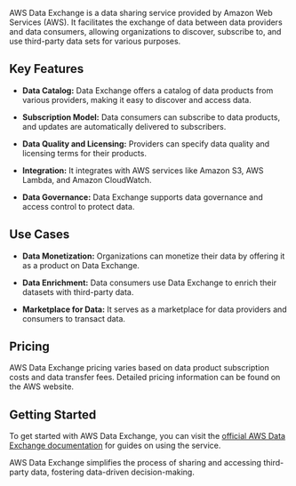 

AWS Data Exchange is a data sharing service provided by Amazon Web Services (AWS). It facilitates the exchange of data between data providers and data consumers, allowing organizations to discover, subscribe to, and use third-party data sets for various purposes.

## Key Features

- **Data Catalog:** Data Exchange offers a catalog of data products from various providers, making it easy to discover and access data.

- **Subscription Model:** Data consumers can subscribe to data products, and updates are automatically delivered to subscribers.

- **Data Quality and Licensing:** Providers can specify data quality and licensing terms for their products.

- **Integration:** It integrates with AWS services like Amazon S3, AWS Lambda, and Amazon CloudWatch.

- **Data Governance:** Data Exchange supports data governance and access control to protect data.

## Use Cases

- **Data Monetization:** Organizations can monetize their data by offering it as a product on Data Exchange.

- **Data Enrichment:** Data consumers use Data Exchange to enrich their datasets with third-party data.

- **Marketplace for Data:** It serves as a marketplace for data providers and consumers to transact data.

## Pricing

AWS Data Exchange pricing varies based on data product subscription costs and data transfer fees. Detailed pricing information can be found on the AWS website.

## Getting Started

To get started with AWS Data Exchange, you can visit the [official AWS Data Exchange documentation](https://docs.aws.amazon.com/data-exchange/latest/userguide/what-is-data-exchange.html) for guides on using the service.

AWS Data Exchange simplifies the process of sharing and accessing third-party data, fostering data-driven decision-making.

